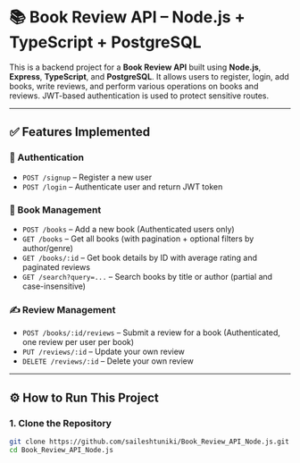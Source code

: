 # 📚 Book Review API – Node.js + TypeScript + PostgreSQL

This is a backend project for a **Book Review API** built using **Node.js**, **Express**, **TypeScript**, and **PostgreSQL**. It allows users to register, login, add books, write reviews, and perform various operations on books and reviews. JWT-based authentication is used to protect sensitive routes.

---

## ✅ Features Implemented

### 🔐 Authentication
- `POST /signup` – Register a new user
- `POST /login` – Authenticate user and return JWT token

### 📘 Book Management
- `POST /books` – Add a new book (Authenticated users only)
- `GET /books` – Get all books (with pagination + optional filters by author/genre)
- `GET /books/:id` – Get book details by ID with average rating and paginated reviews
- `GET /search?query=...` – Search books by title or author (partial and case-insensitive)

### ✍️ Review Management
- `POST /books/:id/reviews` – Submit a review for a book (Authenticated, one review per user per book)
- `PUT /reviews/:id` – Update your own review
- `DELETE /reviews/:id` – Delete your own review

---

## ⚙️ How to Run This Project

### 1. Clone the Repository

```bash
git clone https://github.com/saileshtuniki/Book_Review_API_Node.js.git
cd Book_Review_API_Node.js
